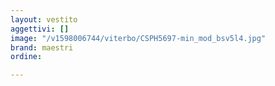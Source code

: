 ```yaml
---
layout: vestito
aggettivi: []
image: "/v1598006744/viterbo/CSPH5697-min_mod_bsv5l4.jpg"
brand: maestri
ordine: 

---
```

